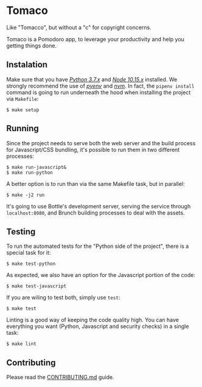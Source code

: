 # Tomaco

Like "Tomacco", but without a "c" for copyright concerns.

Tomaco is a Pomodoro app, to leverage your productivity and help you getting things done.

## Instalation

Make sure that you have [_Python 3.7.x_](https://www.python.org/downloads/) and [_Node 10.15.x_](https://nodejs.org/en/download/) installed. We strongly recommend the use of [_pyenv_](https://github.com/pyenv/pyenv) and [_nvm_](https://github.com/nvm-sh/nvm). In fact, the `pipenv install` command is going to run underneath the hood when installing the project via `Makefile`:

```
$ make setup
```

## Running

Since the project needs to serve both the web server and the build process for Javascript/CSS bundling, it's possible to run them in two different processes:

```
$ make run-javascript&
$ make run-python
```

A better option is to run than via the same Makefile task, but in parallel:

```
$ make -j2 run
```

It's going to use Bottle's development server, serving the service through `localhost:8080`, and Brunch building processes to deal with the assets.

## Testing

To run the automated tests for the "Python side of the project", there is a special task for it:

```
$ make test-python
```

As expected, we also have an option for the Javascript portion of the code:

```
$ make test-javascript
```

If you are wiling to test both, simply use `test`:

```
$ make test
```

Linting is a good way of keeping the code quality high. You can have everything you want (Python, Javascript and security checks) in a single task:

```
$ make lint
```

## Contributing

Please read the [CONTRIBUTING.md](CONTRIBUTING.md) guide.
